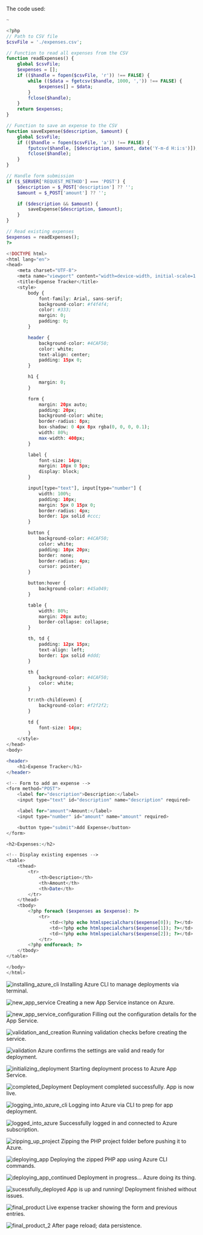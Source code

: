 
The code used:
```php
~

<?php
// Path to CSV file
$csvFile = './expenses.csv';

// Function to read all expenses from the CSV
function readExpenses() {
    global $csvFile;
    $expenses = [];
    if (($handle = fopen($csvFile, 'r')) !== FALSE) {
        while (($data = fgetcsv($handle, 1000, ',')) !== FALSE) {
            $expenses[] = $data;
        }
        fclose($handle);
    }
    return $expenses;
}

// Function to save an expense to the CSV
function saveExpense($description, $amount) {
    global $csvFile;
    if (($handle = fopen($csvFile, 'a')) !== FALSE) {
        fputcsv($handle, [$description, $amount, date('Y-m-d H:i:s')]);
        fclose($handle);
    }
}

// Handle form submission
if ($_SERVER['REQUEST_METHOD'] === 'POST') {
    $description = $_POST['description'] ?? '';
    $amount = $_POST['amount'] ?? '';

    if ($description && $amount) {
        saveExpense($description, $amount);
    }
}

// Read existing expenses
$expenses = readExpenses();
?>

<!DOCTYPE html>
<html lang="en">
<head>
    <meta charset="UTF-8">
    <meta name="viewport" content="width=device-width, initial-scale=1.0">
    <title>Expense Tracker</title>
    <style>
        body {
            font-family: Arial, sans-serif;
            background-color: #f4f4f4;
            color: #333;
            margin: 0;
            padding: 0;
        }

        header {
            background-color: #4CAF50;
            color: white;
            text-align: center;
            padding: 15px 0;
        }

        h1 {
            margin: 0;
        }

        form {
            margin: 20px auto;
            padding: 20px;
            background-color: white;
            border-radius: 8px;
            box-shadow: 0 4px 8px rgba(0, 0, 0, 0.1);
            width: 80%;
            max-width: 400px;
        }

        label {
            font-size: 14px;
            margin: 10px 0 5px;
            display: block;
        }

        input[type="text"], input[type="number"] {
            width: 100%;
            padding: 10px;
            margin: 5px 0 15px 0;
            border-radius: 4px;
            border: 1px solid #ccc;
        }

        button {
            background-color: #4CAF50;
            color: white;
            padding: 10px 20px;
            border: none;
            border-radius: 4px;
            cursor: pointer;
        }

        button:hover {
            background-color: #45a049;
        }

        table {
            width: 80%;
            margin: 20px auto;
            border-collapse: collapse;
        }

        th, td {
            padding: 12px 15px;
            text-align: left;
            border: 1px solid #ddd;
        }

        th {
            background-color: #4CAF50;
            color: white;
        }

        tr:nth-child(even) {
            background-color: #f2f2f2;
        }

        td {
            font-size: 14px;
        }
    </style>
</head>
<body>

<header>
    <h1>Expense Tracker</h1>
</header>

<!-- Form to add an expense -->
<form method="POST">
    <label for="description">Description:</label>
    <input type="text" id="description" name="description" required>

    <label for="amount">Amount:</label>
    <input type="number" id="amount" name="amount" required>

    <button type="submit">Add Expense</button>
</form>

<h2>Expenses:</h2>

<!-- Display existing expenses -->
<table>
    <thead>
        <tr>
            <th>Description</th>
            <th>Amount</th>
            <th>Date</th>
        </tr>
    </thead>
    <tbody>
        <?php foreach ($expenses as $expense): ?>
            <tr>
                <td><?php echo htmlspecialchars($expense[0]); ?></td>
                <td><?php echo htmlspecialchars($expense[1]); ?></td>
                <td><?php echo htmlspecialchars($expense[2]); ?></td>
            </tr>
        <?php endforeach; ?>
    </tbody>
</table>

</body>
</html>

```

![installing_azure_cli](assets/installing_azure_cli.png)
Installing Azure CLI to manage deployments via terminal.

![new_app_service](assets/new_app_service.png)
Creating a new App Service instance on Azure.

![new_app_service_configuration](assets/new_app_service_configuration.png)
Filling out the configuration details for the App Service.

![validation_and_creation](assets/validation_and_creation.png)
Running validation checks before creating the service.

![validation](assets/validation.png)
Azure confirms the settings are valid and ready for deployment.

![initializing_deployment](assets/initializing_deployment.png)
Starting deployment process to Azure App Service.

![completed_Deployment](assets/completed_Deployment.png)
Deployment completed successfully. App is now live.

![logging_into_azure_cli](assets/logging_into_azure_cli.png)
Logging into Azure via CLI to prep for app deployment.

![logged_into_azure](assets/logged_into_azure.png)
Successfully logged in and connected to Azure subscription.

![zipping_up_project](assets/zipping_up_project.png)
Zipping the PHP project folder before pushing it to Azure.

![deploying_app](assets/deploying_app.png)
Deploying the zipped PHP app using Azure CLI commands.

![deploying_app_continued](assets/deploying_app_continued.png)
Deployment in progress... Azure doing its thing.

![sucessfully_deployed](assets/sucessfully_deployed.png)
App is up and running! Deployment finished without issues.

![final_product](assets/final_product.png)
Live expense tracker showing the form and previous entries.

![final_product_2](assets/final_product_2.png)
After page reload; data persistence.

